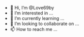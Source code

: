 - 👋 Hi, I’m @Love69by
- 👀 I’m interested in ...
- 🌱 I’m currently learning ...
- 💞️ I’m looking to collaborate on ...
- 📫 How to reach me ...

<!---
Love69by/Love69by is a ✨ special ✨ repository because its `README.md` (this file) appears on your GitHub profile.
You can click the Preview link to take a look at your changes.
--->
